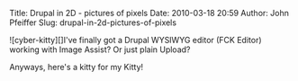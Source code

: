 Title: Drupal in 2D - pictures of pixels
Date: 2010-03-18 20:59
Author: John Pfeiffer
Slug: drupal-in-2d-pictures-of-pixels

<div class="field field-name-body field-type-text-with-summary field-label-hidden">
<div class="field-items">
<div class="field-item even">
![cyber-kitty][]I've finally got a Drupal WYSIWYG editor (FCK Editor)
working with Image Assist? Or just plain Upload?

</p>

</p>

Anyways, here's a kitty for my Kitty!

</p>

</p>
<p>
</div>
</div>
</div>
</p>

  [cyber-kitty]: http://john-pfeiffer.com/sites/default/files/images/cyber-kitty.png
